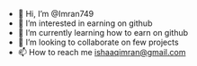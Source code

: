 - 👋 Hi, I’m @Imran749
- 👀 I’m interested in earning on github
- 🌱 I’m currently learning how to earn on github
- 💞️ I’m looking to collaborate on few projects 
- 📫 How to reach me ishaaqimran@gmail.com 

<!---
Imran749 is a ✨ special ✨ repository because its `README.md` (this file) appears on your GitHub profile.
You can click the Preview link to take a look at your changes.
--->
